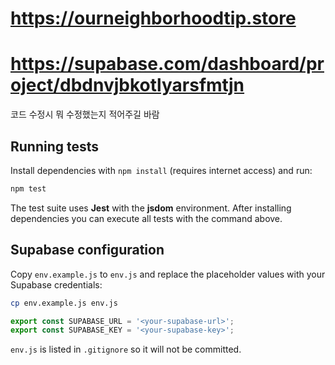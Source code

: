# https://ourneighborhoodtip.store
# https://supabase.com/dashboard/project/dbdnvjbkotlyarsfmtjn
코드 수정시 뭐 수정했는지 적어주길 바람

## Running tests

Install dependencies with `npm install` (requires internet access) and run:

```bash
npm test
```

The test suite uses **Jest** with the **jsdom** environment. After installing
dependencies you can execute all tests with the command above.

## Supabase configuration

Copy `env.example.js` to `env.js` and replace the placeholder values with your
Supabase credentials:

```bash
cp env.example.js env.js
```

```javascript
export const SUPABASE_URL = '<your-supabase-url>';
export const SUPABASE_KEY = '<your-supabase-key>';
```

`env.js` is listed in `.gitignore` so it will not be committed.
